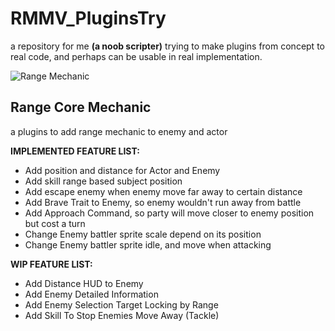 # RMMV_PluginsTry
a repository for me **(a noob scripter)** trying to make plugins from concept to real code, and perhaps can be usable in real implementation.

![Range Mechanic](https://user-images.githubusercontent.com/87144416/125829797-7736b21c-9fc6-4fb2-9200-48d79a8d239f.jpg "Battle Range Core Mechanic RMMV")

## Range Core Mechanic
a plugins to add range mechanic to enemy and actor

**IMPLEMENTED FEATURE LIST:**
- Add position and distance for Actor and Enemy
- Add skill range based subject position
- Add escape enemy when enemy move far away to certain distance
- Add Brave Trait to Enemy, so enemy wouldn't run away from battle
- Add Approach Command, so party will move closer to enemy position but cost a turn
- Change Enemy battler sprite scale depend on its position
- Change Enemy battler sprite idle, and move when attacking

**WIP FEATURE LIST:**

- Add Distance HUD to Enemy
- Add Enemy Detailed Information
- Add Enemy Selection Target Locking by Range
- Add Skill To Stop Enemies Move Away (Tackle)
